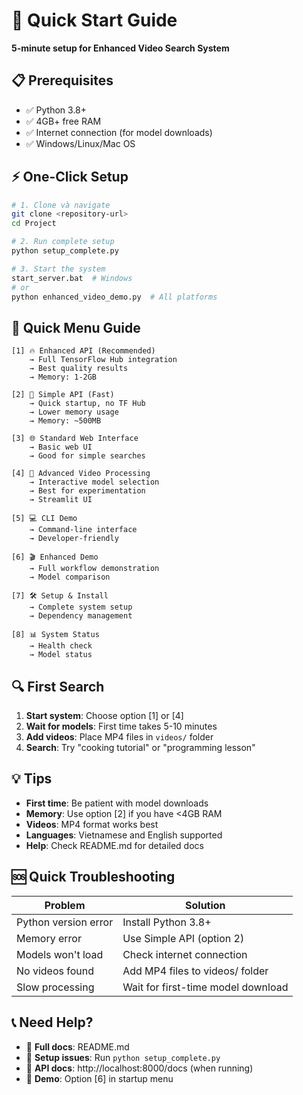 # 🚀 Quick Start Guide

**5-minute setup for Enhanced Video Search System**

## 📋 Prerequisites

- ✅ Python 3.8+ 
- ✅ 4GB+ free RAM
- ✅ Internet connection (for model downloads)
- ✅ Windows/Linux/Mac OS

## ⚡ One-Click Setup

```bash
# 1. Clone và navigate
git clone <repository-url>
cd Project

# 2. Run complete setup
python setup_complete.py

# 3. Start the system
start_server.bat  # Windows
# or
python enhanced_video_demo.py  # All platforms
```

## 🎯 Quick Menu Guide

```
[1] 🔥 Enhanced API (Recommended)
    → Full TensorFlow Hub integration
    → Best quality results
    → Memory: 1-2GB

[2] 💨 Simple API (Fast)
    → Quick startup, no TF Hub
    → Lower memory usage
    → Memory: ~500MB

[3] 🌐 Standard Web Interface
    → Basic web UI
    → Good for simple searches

[4] 🎥 Advanced Video Processing
    → Interactive model selection
    → Best for experimentation
    → Streamlit UI

[5] 💻 CLI Demo
    → Command-line interface
    → Developer-friendly

[6] 🎬 Enhanced Demo
    → Full workflow demonstration
    → Model comparison

[7] 🛠️ Setup & Install
    → Complete system setup
    → Dependency management

[8] 📊 System Status
    → Health check
    → Model status
```

## 🔍 First Search

1. **Start system**: Choose option [1] or [4]
2. **Wait for models**: First time takes 5-10 minutes
3. **Add videos**: Place MP4 files in `videos/` folder
4. **Search**: Try "cooking tutorial" or "programming lesson"

## 💡 Tips

- **First time**: Be patient with model downloads
- **Memory**: Use option [2] if you have <4GB RAM
- **Videos**: MP4 format works best
- **Languages**: Vietnamese and English supported
- **Help**: Check README.md for detailed docs

## 🆘 Quick Troubleshooting

| Problem | Solution |
|---------|----------|
| Python version error | Install Python 3.8+ |
| Memory error | Use Simple API (option 2) |
| Models won't load | Check internet connection |
| No videos found | Add MP4 files to videos/ folder |
| Slow processing | Wait for first-time model download |

## 📞 Need Help?

- 📖 **Full docs**: README.md
- 🔧 **Setup issues**: Run `python setup_complete.py`
- 💬 **API docs**: http://localhost:8000/docs (when running)
- 🎥 **Demo**: Option [6] in startup menu
